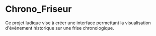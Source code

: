 # Chrono_Friseur

Ce projet ludique vise à créer une interface permettant la visualisation d'évènement historique sur une frise chronologique.

